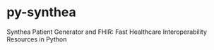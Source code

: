 # py-synthea
Synthea Patient Generator and FHIR: Fast Healthcare Interoperability Resources in Python
